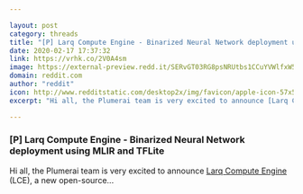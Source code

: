 ```yaml
---

layout: post
category: threads
title: "[P] Larq Compute Engine - Binarized Neural Network deployment using MLIR and TFLite"
date: 2020-02-17 17:37:32
link: https://vrhk.co/2V0A4sm
image: https://external-preview.redd.it/SERvGT03RG8psNRUtbs1CCuYVWlfxW5qPIW6Uvy4Gfo.jpg?width=382&height=200.0&auto=webp&s=939fff927a9649bde3c64accc681dbd8e8ffd2c8
domain: reddit.com
author: "reddit"
icon: http://www.redditstatic.com/desktop2x/img/favicon/apple-icon-57x57.png
excerpt: "Hi all, the Plumerai team is very excited to announce [Larq Compute Engine](<https://github.com/larq/compute-engine/>) (LCE), a new open-source..."

---
```


### [P] Larq Compute Engine - Binarized Neural Network deployment using MLIR and TFLite

Hi all, the Plumerai team is very excited to announce [Larq Compute Engine](<https://github.com/larq/compute-engine/>) (LCE), a new open-source...